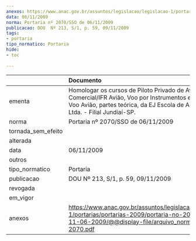```yaml
---
anexos: https://www.anac.gov.br/assuntos/legislacao/legislacao-1/portarias/portarias-2009/portaria-no-2070-sso-de-11-06-2009/@@display-file/arquivo_norma/PA2009-2070.pdf
data: 06/11/2009
norma: Portaria nº 2070/SSO de 06/11/2009
publicacao: DOU  Nº 213, S/1, p. 59, 09/11/2009
tags:
- portaria
tipo_normatico: Portaria
hide: 
- toc 
 
---
```


|                    | Documento                                                                                                                                                                                         |
|:-------------------|:--------------------------------------------------------------------------------------------------------------------------------------------------------------------------------------------------|
| ementa             | Homologar os cursos de Piloto Privado de Avião, Piloto Comercial/IFR Avião, Voo por Instrumentos e Instrutor de Voo Avião, partes teórica, da EJ Escola de Aeronáutica Ltda. - Filial Jundiaí-SP. |
| norma              | Portaria nº 2070/SSO de 06/11/2009                                                                                                                                                                |
| tornada_sem_efeito |                                                                                                                                                                                                   |
| alterada           |                                                                                                                                                                                                   |
| data               | 06/11/2009                                                                                                                                                                                        |
| outros             |                                                                                                                                                                                                   |
| tipo_normatico     | Portaria                                                                                                                                                                                          |
| publicacao         | DOU  Nº 213, S/1, p. 59, 09/11/2009                                                                                                                                                               |
| revogada           |                                                                                                                                                                                                   |
| em_vigor           |                                                                                                                                                                                                   |
| anexos             | https://www.anac.gov.br/assuntos/legislacao/legislacao-1/portarias/portarias-2009/portaria-no-2070-sso-de-11-06-2009/@@display-file/arquivo_norma/PA2009-2070.pdf                                 |